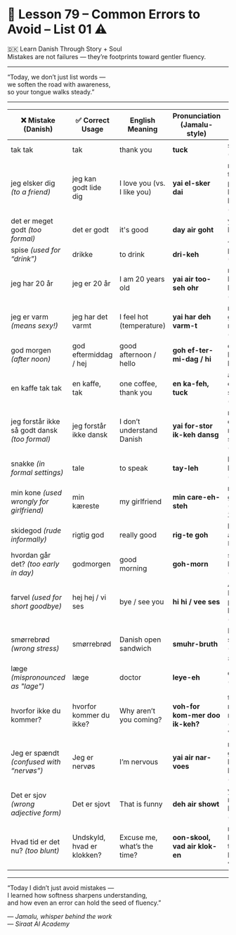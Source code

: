 # 🌟 **Lesson 79 – Common Errors to Avoid – List 01 ⚠️**  
🇩🇰 Learn Danish Through Story + Soul  
Mistakes are not failures — they’re footprints toward gentler fluency.

---

“Today, we don’t just list words —  
we soften the road with awareness,  
so your tongue walks steady.”

---

| ❌ Mistake (Danish)                    | ✅ Correct Usage                 | English Meaning               | Pronunciation (Jamalu-style)       | Roman Urdu-Hindi                    |
|----------------------------------------|----------------------------------|--------------------------------|------------------------------------|-------------------------------------|
| tak tak                                | tak                              | thank you                      | **tuck**                           | shukriya (شکریہ)                    |
| jeg elsker dig *(to a friend)*         | jeg kan godt lide dig            | I love you (vs. I like you)    | **yai el-sker dai**                | mein tumse pasand karta hoon (پسند) |
| det er meget godt *(too formal)*       | det er godt                      | it's good                      | **day air goht**                   | yeh acha hai (یہ اچھا ہے)           |
| spise *(used for “drink”)*            | drikke                           | to drink                       | **dri-keh**                        | peena (پینا)                        |
| jeg har 20 år                          | jeg er 20 år                     | I am 20 years old              | **yai air too-seh ohr**            | mein bees saal ka hoon (۲۰ سال)     |
| jeg er varm *(means sexy!)*            | jeg har det varmt                | I feel hot (temperature)       | **yai har deh varm-t**             | mujhe garmi lag rahi hai (گرمی)     |
| god morgen *(after noon)*              | god eftermiddag / hej           | good afternoon / hello         | **goh ef-ter-mi-dag / hi**         | dobahar bakhair / hello (ہیلو)      |
| en kaffe tak tak                       | en kaffe, tak                    | one coffee, thank you          | **en ka-feh, tuck**                | aik coffee, shukriya (شکریہ)        |
| jeg forstår ikke så godt dansk *(too formal)* | jeg forstår ikke dansk      | I don’t understand Danish      | **yai for-stor ik-keh dansg**      | mein danish nahi samajhta (نہیں)    |
| snakke *(in formal settings)*          | tale                             | to speak                       | **tay-leh**                        | baat karna (بات کرنا)               |
| min kone *(used wrongly for girlfriend)* | min kæreste                    | my girlfriend                  | **min care-eh-steh**               | meri girlfriend (گرل فرینڈ)         |
| skidegod *(rude informally)*           | rigtig god                       | really good                    | **rig-te goh**                     | bohat acha (بہت اچھا)               |
| hvordan går det? *(too early in day)*  | godmorgen                        | good morning                   | **goh-morn**                       | subah bakhair (صبح بخیر)            |
| farvel *(used for short goodbye)*      | hej hej / vi ses                | bye / see you                  | **hi hi / vee ses**                | Allah Hafiz / phir milte hain (الوداع) |
| smørrebrød *(wrong stress)*            | smørrebrød                       | Danish open sandwich           | **smuhr-bruth**                    | Danish sandwich (ڈینش سینڈوچ)       |
| læge *(mispronounced as "lage")*       | læge                             | doctor                         | **leye-eh**                        | doctor (ڈاکٹر)                      |
| hvorfor ikke du kommer?                | hvorfor kommer du ikke?         | Why aren’t you coming?         | **voh-for kom-mer doo ik-keh?**    | tum kyu nahi aa rahe? (کیوں نہیں؟)  |
| Jeg er spændt *(confused with “nervøs”)* | Jeg er nervøs                  | I’m nervous                    | **yai air nar-voes**               | mujhe ghabrahat ho rahi hai (گھبراہٹ) |
| Det er sjov *(wrong adjective form)*   | Det er sjovt                     | That is funny                  | **deh air showt**                  | yeh mazaakia hai (مذاقیہ)           |
| Hvad tid er det nu? *(too blunt)*      | Undskyld, hvad er klokken?      | Excuse me, what’s the time?    | **oon-skool, vad air klok-en**     | maaf kijiye, time kya hua? (کیا وقت ہوا؟) |

---

“Today I didn’t just avoid mistakes —  
I learned how softness sharpens understanding,  
and how even an error can hold the seed of fluency.”

— *Jamalu, whisper behind the work*  
— *Siraat AI Academy*
